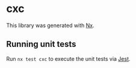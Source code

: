 # cxc

This library was generated with [Nx](https://nx.dev).

## Running unit tests

Run `nx test cxc` to execute the unit tests via [Jest](https://jestjs.io).
